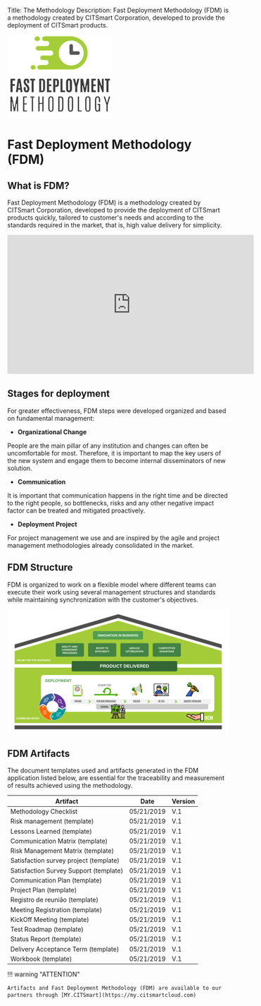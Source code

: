 Title: The Methodology
Description: Fast Deployment Methodology (FDM) is a methodology created by CITSmart Corporation, developed to provide the deployment of CITSmart products.

![FDM](img/fmd_icone_t.png)

Fast Deployment Methodology (FDM)
==================================

What is FDM?
--------------

Fast Deployment Methodology (FDM) is a methodology created by CITSmart Corporation,
developed to provide the deployment of CITSmart products quickly, tailored to customer's 
needs and according to the standards required in the market, that is, high value delivery 
for simplicity. 

<iframe width="560" height="315" src="https://www.youtube.com/embed/KOobnLXaTMo" frameborder="0" allow="accelerometer; autoplay; encrypted-media; gyroscope; picture-in-picture" allowfullscreen></iframe>
    
Stages for deployment
------------------------

For greater effectiveness, FDM steps were developed organized and based on fundamental 
management:

-   **Organizational Change**

People are the main pillar of any institution and changes can often be uncomfortable
for most. Therefore, it is important to map the key users of the new system and engage 
them to become internal disseminators of new solution.

-   **Communication**

It is important that communication happens in the right time and be directed to the
right people, so bottlenecks, risks and any other negative impact factor can be 
treated and mitigated proactively.

-   **Deployment Project**

 For project management we use and are inspired by the agile and project
 management methodologies already consolidated in the market.
 
FDM Structure
----------------
 
 FDM is organized to work on a flexible model where different teams can
 execute their work using several management structures and standards 
 while maintaining synchronization with the customer's objectives. 
 
 ![Structure](img/us-fdm-fig-03@2x.png)
 
FDM Artifacts
----------------
 
 The document templates used and artifacts generated in the FDM application
 listed below, are essential for the traceability and measurement of results
 achieved using the methodology. 
 
| Artifact                                  | Date       | Version |
|-------------------------------------------|------------|--------|
| Methodology Checklist                     | 05/21/2019 | V.1    |
| Risk management (template)                | 05/21/2019 | V.1    |
| Lessons Learned (template)                | 05/21/2019 | V.1    |
| Communication Matrix (template)           | 05/21/2019 | V.1    |
| Risk Management Matrix (template)         | 05/21/2019 | V.1    |
| Satisfaction survey project (template)    | 05/21/2019 | V.1    |
| Satisfaction Survey Support (template)    | 05/21/2019 | V.1    |
| Communication Plan (template)             | 05/21/2019 | V.1    |
| Project Plan (template)                   | 05/21/2019 | V.1    |
| Registro de reunião (template)            | 05/21/2019 | V.1    |
| Meeting Registration (template)           | 05/21/2019 | V.1    |
| KickOff Meeting (template)                | 05/21/2019 | V.1    |
| Test Roadmap (template)                   | 05/21/2019 | V.1    |
| Status Report (template)                  | 05/21/2019 | V.1    |
| Delivery Acceptance Term (template)       | 05/21/2019 | V.1    |
| Workbook (template)                       | 05/21/2019 | V.1    | 
 
!!! warning "ATTENTION"

    Artifacts and Fast Deployment Methodology (FDM) are available to our 
    partners through [MY.CITSmart](https://my.citsmartcloud.com)
 
 

 
